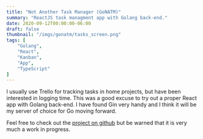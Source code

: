 ```yaml
---
title: "Not Another Task Manager (GoNATM)"
summary: "ReactJS task managment app with Golang back-end."
date: 2020-09-12T00:00:00-06:00
draft: false
thumbnail: "/imgs/gonatm/tasks_screen.png"
tags: [
    "Golang",
    "React",
    "Kanban",
    "App",
    "TypeScript"
]
---
```


I usually use Trello for tracking tasks in home projects, but have been interested in logging time.  This was a good excuse to try out a proper React app with Golang back-end.  I have found Gin very handy and I think it will be my server of choice for Go moving forward.

Feel free to check out the [project on github](https://github.com/ataboo/go-natm.git) but be warned that it is very much a work in progress.

